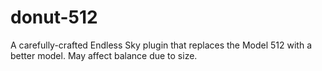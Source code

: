 # donut-512
A carefully-crafted Endless Sky plugin that replaces the Model 512 with a better model. May affect balance due to size.
